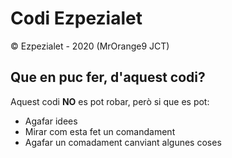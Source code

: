 # Codi Ezpezialet
© Ezpezialet - 2020 (MrOrange9 JCT)

## Que en puc fer, d'aquest codi?
Aquest codi **NO** es pot robar, però si que es pot:
- Agafar idees
- Mirar com esta fet un comandament
- Agafar un comadament canviant algunes coses
